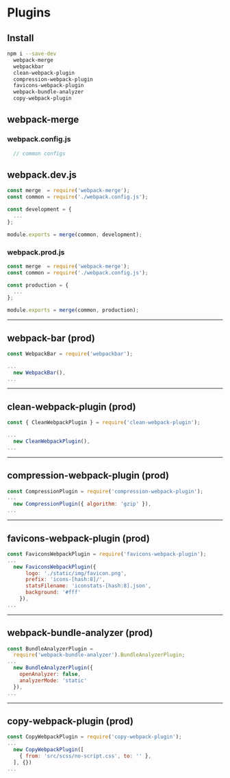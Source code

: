 # Plugins

## Install

```bash
npm i --save-dev 
  webpack-merge
  webpackbar
  clean-webpack-plugin
  compression-webpack-plugin
  favicons-webpack-plugin
  webpack-bundle-analyzer
  copy-webpack-plugin
```

## webpack-merge

### webpack.config.js

```js
  // common configs
```

## webpack.dev.js

```js
const merge  = require('webpack-merge');
const common = require('./webpack.config.js');

const development = {
  ...
};

module.exports = merge(common, development);
```

### webpack.prod.js

```js
const merge  = require('webpack-merge');
const common = require('./webpack.config.js');

const production = {
  ...
};

module.exports = merge(common, production);
```

***

## webpack-bar (prod)

```js
const WebpackBar = require('webpackbar');

...
  new WebpackBar(),
...
```

***

## clean-webpack-plugin (prod)

```js
const { CleanWebpackPlugin } = require('clean-webpack-plugin');

...
  new CleanWebpackPlugin(),
...
```

***

## compression-webpack-plugin (prod)

```js
const CompressionPlugin = require('compression-webpack-plugin');
...
  new CompressionPlugin({ algorithm: 'gzip' }),
...
```

***

## favicons-webpack-plugin (prod)

```js
const FaviconsWebpackPlugin = require('favicons-webpack-plugin');
...
  new FaviconsWebpackPlugin({
      logo: './static/img/favicon.png',
      prefix: 'icons-[hash:8]/',
      statsFilename: 'iconstats-[hash:8].json',
      background: '#fff'
    }),
...
```

***

## webpack-bundle-analyzer (prod)

```js
const BundleAnalyzerPlugin = 
  require('webpack-bundle-analyzer').BundleAnalyzerPlugin;
...
  new BundleAnalyzerPlugin({
    openAnalyzer: false,
    analyzerMode: 'static'
  }),
...
```

***

## copy-webpack-plugin (prod)

```js
const CopyWebpackPlugin = require('copy-webpack-plugin');
...
  new CopyWebpackPlugin([
    { from: 'src/scss/no-script.css', to: '' },
  ], {})
...
```
